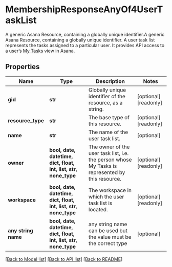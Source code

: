 # MembershipResponseAnyOf4UserTaskList

A generic Asana Resource, containing a globally unique identifier.A generic Asana Resource, containing a globally unique identifier. A user task list represents the tasks assigned to a particular user. It provides API access to a user’s [My Tasks](https://asana.com/guide/help/fundamentals/my-tasks) view in Asana.

## Properties
Name | Type | Description | Notes
------------ | ------------- | ------------- | -------------
**gid** | **str** | Globally unique identifier of the resource, as a string. | [optional] [readonly] 
**resource_type** | **str** | The base type of this resource. | [optional] [readonly] 
**name** | **str** | The name of the user task list. | [optional] 
**owner** | **bool, date, datetime, dict, float, int, list, str, none_type** | The owner of the user task list, i.e. the person whose My Tasks is represented by this resource. | [optional] [readonly] 
**workspace** | **bool, date, datetime, dict, float, int, list, str, none_type** | The workspace in which the user task list is located. | [optional] [readonly] 
**any string name** | **bool, date, datetime, dict, float, int, list, str, none_type** | any string name can be used but the value must be the correct type | [optional]

[[Back to Model list]](../README.md#documentation-for-models) [[Back to API list]](../README.md#documentation-for-api-endpoints) [[Back to README]](../README.md)


